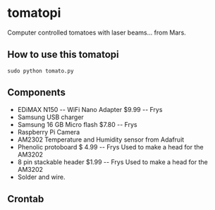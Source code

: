 # tomatopi
Computer controlled tomatoes with laser beams... from Mars.

## How to use this tomatopi
```
sudo python tomato.py
```

## Components

* EDiMAX N150 -- WiFi Nano Adapter $9.99 -- Frys
* Samsung USB charger
* Samsung 16 GB Micro flash $7.80  -- Frys
* Raspberry Pi Camera
* AM2302 Temperature and Humidity sensor from Adafruit
* Phenolic protoboard  $ 4.99 -- Frys  Used to make a head for the AM3202
* 8 pin stackable header $1.99 -- Frys  Used to make a head for the AM3202
* Solder and wire.

## Crontab


